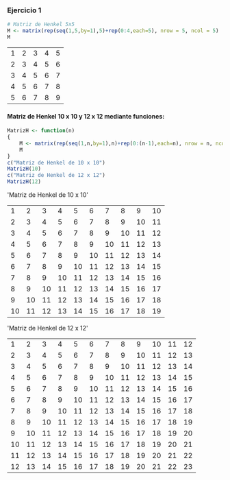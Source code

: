 
### Ejercicio 1


```R
# Matriz de Henkel 5x5
M <- matrix(rep(seq(1,5,by=1),5)+rep(0:4,each=5), nrow = 5, ncol = 5)
M
```


<table>
<tbody>
	<tr><td>1</td><td>2</td><td>3</td><td>4</td><td>5</td></tr>
	<tr><td>2</td><td>3</td><td>4</td><td>5</td><td>6</td></tr>
	<tr><td>3</td><td>4</td><td>5</td><td>6</td><td>7</td></tr>
	<tr><td>4</td><td>5</td><td>6</td><td>7</td><td>8</td></tr>
	<tr><td>5</td><td>6</td><td>7</td><td>8</td><td>9</td></tr>
</tbody>
</table>



#### Matriz de Henkel 10 x 10 y 12 x 12 mediante funciones:


```R
MatrizH <- function(n)
{
    M <- matrix(rep(seq(1,n,by=1),n)+rep(0:(n-1),each=n), nrow = n, ncol = n)
    M
}
c("Matriz de Henkel de 10 x 10")
MatrizH(10)
c("Matriz de Henkel de 12 x 12")
MatrizH(12)
```


'Matriz de Henkel de 10 x 10'



<table>
<tbody>
	<tr><td> 1</td><td> 2</td><td> 3</td><td> 4</td><td> 5</td><td> 6</td><td> 7</td><td> 8</td><td> 9</td><td>10</td></tr>
	<tr><td> 2</td><td> 3</td><td> 4</td><td> 5</td><td> 6</td><td> 7</td><td> 8</td><td> 9</td><td>10</td><td>11</td></tr>
	<tr><td> 3</td><td> 4</td><td> 5</td><td> 6</td><td> 7</td><td> 8</td><td> 9</td><td>10</td><td>11</td><td>12</td></tr>
	<tr><td> 4</td><td> 5</td><td> 6</td><td> 7</td><td> 8</td><td> 9</td><td>10</td><td>11</td><td>12</td><td>13</td></tr>
	<tr><td> 5</td><td> 6</td><td> 7</td><td> 8</td><td> 9</td><td>10</td><td>11</td><td>12</td><td>13</td><td>14</td></tr>
	<tr><td> 6</td><td> 7</td><td> 8</td><td> 9</td><td>10</td><td>11</td><td>12</td><td>13</td><td>14</td><td>15</td></tr>
	<tr><td> 7</td><td> 8</td><td> 9</td><td>10</td><td>11</td><td>12</td><td>13</td><td>14</td><td>15</td><td>16</td></tr>
	<tr><td> 8</td><td> 9</td><td>10</td><td>11</td><td>12</td><td>13</td><td>14</td><td>15</td><td>16</td><td>17</td></tr>
	<tr><td> 9</td><td>10</td><td>11</td><td>12</td><td>13</td><td>14</td><td>15</td><td>16</td><td>17</td><td>18</td></tr>
	<tr><td>10</td><td>11</td><td>12</td><td>13</td><td>14</td><td>15</td><td>16</td><td>17</td><td>18</td><td>19</td></tr>
</tbody>
</table>




'Matriz de Henkel de 12 x 12'



<table>
<tbody>
	<tr><td> 1</td><td> 2</td><td> 3</td><td> 4</td><td> 5</td><td> 6</td><td> 7</td><td> 8</td><td> 9</td><td>10</td><td>11</td><td>12</td></tr>
	<tr><td> 2</td><td> 3</td><td> 4</td><td> 5</td><td> 6</td><td> 7</td><td> 8</td><td> 9</td><td>10</td><td>11</td><td>12</td><td>13</td></tr>
	<tr><td> 3</td><td> 4</td><td> 5</td><td> 6</td><td> 7</td><td> 8</td><td> 9</td><td>10</td><td>11</td><td>12</td><td>13</td><td>14</td></tr>
	<tr><td> 4</td><td> 5</td><td> 6</td><td> 7</td><td> 8</td><td> 9</td><td>10</td><td>11</td><td>12</td><td>13</td><td>14</td><td>15</td></tr>
	<tr><td> 5</td><td> 6</td><td> 7</td><td> 8</td><td> 9</td><td>10</td><td>11</td><td>12</td><td>13</td><td>14</td><td>15</td><td>16</td></tr>
	<tr><td> 6</td><td> 7</td><td> 8</td><td> 9</td><td>10</td><td>11</td><td>12</td><td>13</td><td>14</td><td>15</td><td>16</td><td>17</td></tr>
	<tr><td> 7</td><td> 8</td><td> 9</td><td>10</td><td>11</td><td>12</td><td>13</td><td>14</td><td>15</td><td>16</td><td>17</td><td>18</td></tr>
	<tr><td> 8</td><td> 9</td><td>10</td><td>11</td><td>12</td><td>13</td><td>14</td><td>15</td><td>16</td><td>17</td><td>18</td><td>19</td></tr>
	<tr><td> 9</td><td>10</td><td>11</td><td>12</td><td>13</td><td>14</td><td>15</td><td>16</td><td>17</td><td>18</td><td>19</td><td>20</td></tr>
	<tr><td>10</td><td>11</td><td>12</td><td>13</td><td>14</td><td>15</td><td>16</td><td>17</td><td>18</td><td>19</td><td>20</td><td>21</td></tr>
	<tr><td>11</td><td>12</td><td>13</td><td>14</td><td>15</td><td>16</td><td>17</td><td>18</td><td>19</td><td>20</td><td>21</td><td>22</td></tr>
	<tr><td>12</td><td>13</td><td>14</td><td>15</td><td>16</td><td>17</td><td>18</td><td>19</td><td>20</td><td>21</td><td>22</td><td>23</td></tr>
</tbody>
</table>




```R

```
